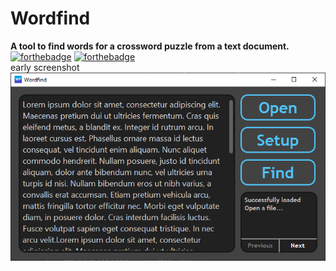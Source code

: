 # Wordfind
**A tool to find words for a crossword puzzle from a text document.**\
[![forthebadge](https://forthebadge.com/images/badges/designed-in-ms-paint.svg)](https://forthebadge.com) [![forthebadge](https://forthebadge.com/images/badges/you-didnt-ask-for-this.svg)](https://forthebadge.com)
\
early screenshot
\
![Wordfind Screenshot](https://github.com/TomasMacak/Wordfind/blob/master/GitHub/Wordfind.png)
